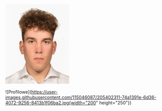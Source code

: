 
<img src="https://github.com/Mateoswiatek/mateoswiatek.github.io/blob/f5eb1162dc303b44d7ce506c7dd2dfc8ea2c96e3/Profilowe.jpg" width="200" height="250">

![Profilowe](https://user-images.githubusercontent.com/115046087/205402311-74a1391e-6d36-4072-9256-8413b1f06ba2.jpg{width="200" height="250"})
